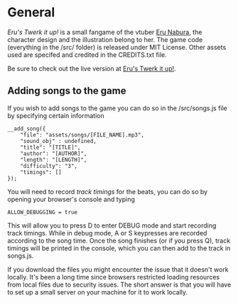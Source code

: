 # General

*Eru's Twerk it up!* is a small fangame of the vtuber [Eru Nabura](https://twitter.com/EruNabura), the character design and the illustration belong to her. The game code (everything in the /src/ folder) is released under MIT License. Other assets used are specifed and credited in the CREDITS.txt file.

Be sure to check out the live version at [Eru's Twerk it up!](https://sleepless-nt.github.io/EruTwerk/).

## Adding songs to the game
If you wish to add songs to the game you can do so in the /src/songs.js file by specifying certain information 

    __add_song({
        "file": "assets/songs/[FILE_NAME].mp3",
        "sound_obj" : undefined,
        "title": "[TITLE]",
        "author": "[AUTHOR]",
        "length": "[LENGTH]",
        "difficulty": "3",
        "timings": []
    });

You will need to record *track timings* for the beats, you can do so by opening your browser's console and typing

    ALLOW_DEBUGGING = true

This will allow you to press D to enter DEBUG mode and start recording track timings. While in debug mode, A or S keypresses are recorded according to the song time. Once the song finishes (or if you press Q), track timings will be printed in the console, which you can then add to the track in songs.js.

If you download the files you might encounter the issue that it doesn't work locally. It's been a long time since browsers restricted loading resources from local files due to security issues. The short answer is that you will have to set up a small server on your machine for it to work locally.